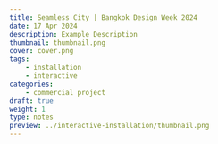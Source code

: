 ```yaml
---
title: Seamless City | Bangkok Design Week 2024
date: 17 Apr 2024
description: Example Description
thumbnail: thumbnail.png
cover: cover.png
tags:
    - installation
    - interactive
categories:
    - commercial project
draft: true
weight: 1
type: notes
preview: ../interactive-installation/thumbnail.png
---
```

